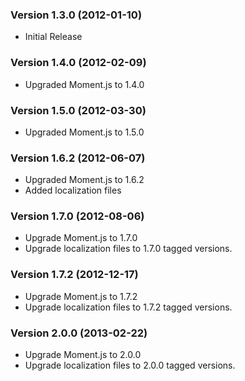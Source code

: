 ### Version 1.3.0 (2012-01-10)
- Initial Release

### Version 1.4.0 (2012-02-09)
- Upgraded Moment.js to 1.4.0

### Version 1.5.0 (2012-03-30)
- Upgraded Moment.js to 1.5.0

### Version 1.6.2 (2012-06-07)
- Upgraded Moment.js to 1.6.2
- Added localization files

### Version 1.7.0 (2012-08-06)
- Upgrade Moment.js to 1.7.0
- Upgrade localization files to 1.7.0 tagged versions.

### Version 1.7.2 (2012-12-17)
- Upgrade Moment.js to 1.7.2
- Upgrade localization files to 1.7.2 tagged versions.

### Version 2.0.0 (2013-02-22)
- Upgrade Moment.js to 2.0.0
- Upgrade localization files to 2.0.0 tagged versions.
